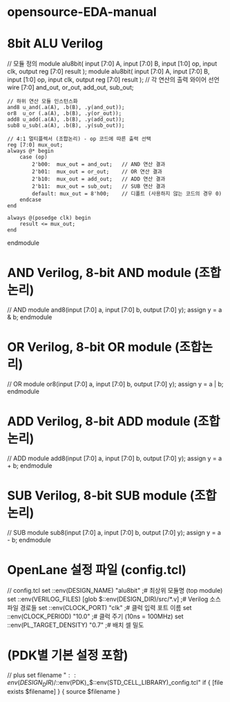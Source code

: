 # opensource-EDA-manual


# 8bit ALU Verilog

// 모듈 정의
module alu8bit(
    input  [7:0] A,
    input  [7:0] B,
    input  [1:0] op,
    input        clk,
    output reg [7:0] result
);
module alu8bit(
    input  [7:0] A,
    input  [7:0] B,
    input  [1:0] op,
    input        clk,
    output reg [7:0] result
);
    // 각 연산의 출력 와이어 선언
    wire [7:0] and_out, or_out, add_out, sub_out;
    
    // 하위 연산 모듈 인스턴스화
    and8 u_and(.a(A), .b(B), .y(and_out));
    or8  u_or (.a(A), .b(B), .y(or_out));
    add8 u_add(.a(A), .b(B), .y(add_out));
    sub8 u_sub(.a(A), .b(B), .y(sub_out));
    
    // 4:1 멀티플렉서 (조합논리) - op 코드에 따른 출력 선택
    reg [7:0] mux_out;
    always @* begin
        case (op)
            2'b00:  mux_out = and_out;   // AND 연산 결과
            2'b01:  mux_out = or_out;    // OR 연산 결과
            2'b10:  mux_out = add_out;   // ADD 연산 결과
            2'b11:  mux_out = sub_out;   // SUB 연산 결과
            default: mux_out = 8'h00;    // 디폴트 (사용하지 않는 코드의 경우 0)
        endcase
    end
   
    always @(posedge clk) begin
        result <= mux_out;
    end
endmodule



# AND Verilog, 8-bit AND module (조합논리)

// AND
module and8(input [7:0] a, input [7:0] b, output [7:0] y);
    assign y = a & b;
endmodule


# OR Verilog, 8-bit OR module (조합논리)

// OR
module or8(input [7:0] a, input [7:0] b, output [7:0] y);
    assign y = a | b;
endmodule


# ADD Verilog, 8-bit ADD module (조합논리)

// ADD
module add8(input [7:0] a, input [7:0] b, output [7:0] y);
    assign y = a + b;
endmodule


# SUB Verilog, 8-bit SUB module (조합논리)

// SUB
module sub8(input [7:0] a, input [7:0] b, output [7:0] y);
    assign y = a - b;
endmodule


# OpenLane 설정 파일 (config.tcl)

// config.tcl
set ::env(DESIGN_NAME) "alu8bit"                      ;# 최상위 모듈명 (top module)
set ::env(VERILOG_FILES) [glob $::env(DESIGN_DIR)/src/*.v] ;# Verilog 소스 파일 경로들
set ::env(CLOCK_PORT) "clk"                              ;# 클럭 입력 포트 이름
set ::env(CLOCK_PERIOD) "10.0"                           ;# 클럭 주기 (10ns = 100MHz)
set ::env(PL_TARGET_DENSITY) "0.7"                       ;# 배치 셀 밀도

# (PDK별 기본 설정 포함)

// plus
set filename "$::env(DESIGN_DIR)/$::env(PDK)_$::env(STD_CELL_LIBRARY)_config.tcl"
if { [file exists $filename] } { source $filename }
